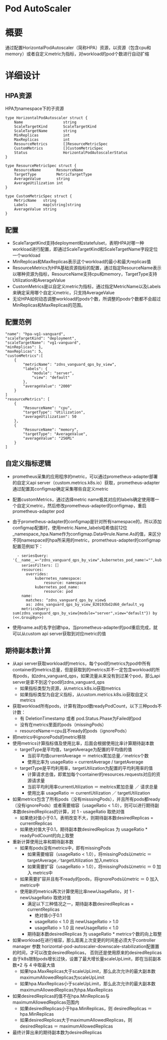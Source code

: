# Pod AutoScaler
# 概要
通过配置HorizontalPodAutoscaler（简称HPA）资源，以资源（包含cpu和memory）或者自定义metric为指标，对workload的pod个数进行自动扩缩

# 详细设计
## HPA资源
HPA为namespace下的子资源

	type HorizontalPodAutoscaler struct {
    	Name                  string                        
    	ScaleTargetKind       ScaleTargetKind               
    	ScaleTargetName       string
    	MinReplicas           int
    	MaxReplicas           int                              
    	ResourceMetrics       []ResourceMetricSpec
    	CustomMetrics         []CustomMetricSpec                   
    	Status                HorizontalPodAutoscalerStatus  
	}

	type ResourceMetricSpec struct {
    	ResourceName       ResourceName      
    	TargetType         MetricTargetType  
    	AverageValue       string  
    	AverageUtilization int
	}
	
	type CustomMetricSpec struct {
    	MetricName   string 
    	Labels       map[string]string            
    	AverageValue string  
	}
	
## 配置
	
* ScaleTargetKind支持deployment和statefulset，表明HPA对哪一种workload进行配置，即通过ScaleTargetKind和ScaleTargetName字段定位一个workload
* MinReplicas和MaxReplicas表示这个workload的最小和最大replicas值
* ResourceMetrics为HPA基础资源指标的配置，通过指定ResourceName表示以哪种资源为指标，ResourceName支持cpu和memory，TargetType支持Utilization和AverageValue
* CustomMetrics是以自定义metric为指标，通过指定MetricName以及Labels来确定采用哪个自定义metric，只支持AverageValue
* 无论HPA如何动态调整workload的pods个数，所调整的pods个数都不会超过MinReplicas和MaxReplicas的范围。

## 配置范例

	"name": "hpa-vg1-vanguard",
    "scaleTargetKind": "deployment",
    "scaleTargetName": "vg1-vanguard",
    "minReplicas": 1,
    "maxReplicas": 5,
    "customMetrics":[
    	{
    		"metricName": "zdns_vanguard_qps_by_view",
    		"labels": {
    			"module": "server",
    			"view": "default"
    		},
    		"averageValue": "2000"
    	}
    ]
    "resourceMetrics": [
    	{
    		"ResourceName": "cpu",
    		"targetType": "Utilization",
    		"averageUtilization": 50
    	},
    	{
    		"ResourceName": "memory",
    		"targetType": "AverageValue",
    		"averageValue": "256Mi"
    	}
    ]
    
## 自定义指标逻辑
* prometheus采集的应用程序的metric，可以通过prometheus-adapter部署的自定义api server（custom.metrics.k8s.io）获取，prometheus-adapter通过配置其configmap确定采集哪些自定义metric
* 配置customMetrics，通过选择metric name极其对应的labels确定使用哪一个自定义metric，然后修改prometheus-adapter的configmap，重启prometheus-adapter pod
* 由于prometheus-adapter的configmap是针对所有namespace的，所以添加configmap配置时，使用metric.Name_labels哈希值前12位_namespace_hpa.Name作为configmap.Data中rule.Name.As的值，来区分不同namespace的hpa所采用的metric，prometheus-adapter的configmap配置范例如下：

		- seriesQuery: '{__name__=~"zdns_vanguard_qps_by_view",kubernetes_pod_name!="",kubernetes_namespace="default"}'
		  seriesFilters: [］
		  resources:
    		overrides:
				kubernetes_namespace:
        			resource: namespace
        		kubernetes_pod_name:
        			resource: pod
          name:
    		matches: ^zdns_vanguard_qps_by_view$
    		as: zdns_vanguard_qps_by_view_820193bd2d60_default_vg
    	  metricsQuery: sum(zdns_vanguard_qps_by_view{module="server",view="default"}) by (<<.GroupBy>>)

* 使用name.as的名字创建hpa，当prometheus-adapter的pod重启完成，就可以从custom api server获取到对应metric的值

## 期待副本数计算
* 从api server获取workload的metrics，每个pod的metrics为pod中所有container的metrics总量，但是获取到的metrics并不一定包含workload的所有pods，如zdns_vanguard_qps，如果流量从来没有到过某个pod，那么api server是拿不到这个pod的zdns_vanguard_qps
   * 如果指标类型为资源，从metrics.k8s.io获取metrics
   * 如果指标类型为自定义指标，从custom.metrics.k8s.io获取自定义metrics  
* 获取workload所有pods，计算有效pod数readyPodCount，以下三种pods不计数：
  * 有 DeletionTimestamp 或者 pod.Status.Phase为Failed的pod
  * 没有在metrics里面的pods（missingPods）
  * resourceName＝cpu且不ready的pods（ignorePods）
* 把metrics中ignorePods的metric移除
* 使用metrics计算指标值及使用比率，后面会根据使用比率计算期待副本数
  * targetType是平均值，targetAverage为配置的平均值的值
    * 当前平均值currentAverage ＝ metrics累加总量／metrics个数
    * 使用比率为 usageRatio = currentAverage / targetAverage
  * targetType是平均利用率，targetUtilization为配置的平均利用率的值
    * 计算请求总值，即累加每个container的resources.requests对应的资源请求量
    * 当前平均利用率currentUtilization ＝ meitrics累加总量 ／ 请求总量 
    * 使用比率 usageRatio ＝ currentUtilization ／ targetUtilization
* 如果metrics包含了所有pods（没有misssingPods），并且所有pods都ready（没有ignorePods）或者需要缩容（usageRatio < 1.0），则可以进行期待副本数desiredReplicas的计算，对 1 - usageRatio 取绝对值
    * 如果绝对值小于0.1，表明改变不大，则期待副本数desiredReplicas = currentReplicas
    * 如果绝对值大于0.1，期待副本数desiredReplicas 为 usageRatio * readyPodCount的向上取整
* 重新计算使用比率和期待副本数
  * 如果有pods没有metrics中，即有missingPods 
    * 如果需要缩容（usageRatio < 1.0），将missingPods以metric ＝ targetAverage／targetUtilization 加入metrics
    * 如果需要扩容（usageRatio > 1.0），将missingPods以metric ＝ 0 加入 metrics中
  * 如果需要扩容并且有不ready的pods，将ignorePods以metric ＝ 0 加入 metrics中
  * 使用新的metrics再次计算使用比率newUsageRatio，对 1 - newUsageRatio 取绝对值
    * 满足以下三种情况之一，期待副本数desiredReplicas = currentReplicas
      * 绝对值小于0.1
      * usageRatio < 1.0 且 newUsageRatio > 1.0
      * usageRatio > 1.0 且 newUsageRatio < 1.0
    * 期待副本数desiredReplicas 为 usageRatio * metrics个数的向上取整
* 如果workload在进行缩容，那么距离上次变更的时间差必须大于controller manager 参数 horizontal-pod-autoscaler-downscale-stabilization配置置的时间，才可以改变desiredReplicas， 否则还是使用原来的desiredReplicas 
* 由于k8s限制pods增长过快，设置了最大增长量scaleUpLimit，即在当前副本数*2 与 4 中取最大值
  * 如果hpa.MaxReplicas大于scaleUpLimit，那么此次允许的最大副本数maximumAllowedReplicas为scaleUpLimit
  * 如果hpa.MaxReplicas小于scaleUpLimit，那么此次允许的最大副本数maximumAllowedReplicas为hpa.MaxReplicas
* 如果desiredReplicas的值不在hpa.MinReplicas与maximumAllowedReplicas范围内
  * 如果desiredReplicas小于hpa.MinReplicas，则 desiredReplicas ＝ hpa.MinReplicas
  * 如果desiredReplicas大于maximumAllowedReplicas，则 desiredReplicas ＝ maximumAllowedReplicas
* 最终计算出来的期待副本数为desiredReplicas
